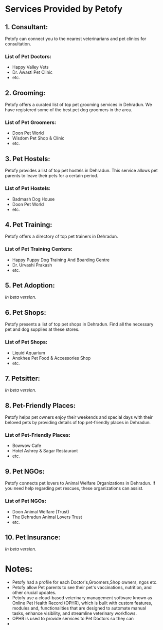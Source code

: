 # Services Provided by Petofy

## 1. Consultant:
Petofy can connect you to the nearest veterinarians and pet clinics for consultation.

### List of Pet Doctors:
- Happy Valley Vets
- Dr. Awasti Pet Clinic
- etc.

## 2. Grooming:
Petofy offers a curated list of top pet grooming services in Dehradun. We have registered some of the best pet dog groomers in the area.

### List of Pet Groomers:
- Doon Pet World
- Wisdom Pet Shop & Clinic
- etc.

## 3. Pet Hostels:
Petofy provides a list of top pet hostels in Dehradun. This service allows pet parents to leave their pets for a certain period.

### List of Pet Hostels:
- Badmash Dog House
- Doon Pet World
- etc.

## 4. Pet Training:
Petofy offers a directory of top pet trainers in Dehradun.

### List of Pet Training Centers:
- Happy Puppy Dog Training And Boarding Centre
- Dr. Urvashi Prakash
- etc.

## 5. Pet Adoption:
*In beta version.*

## 6. Pet Shops:
Petofy presents a list of top pet shops in Dehradun. Find all the necessary pet and dog supplies at these stores.

### List of Pet Shops:
- Liquid Aquarium
- Anokhee Pet Food & Accessories Shop
- etc.

## 7. Petsitter:
*In beta version.*

## 8. Pet-Friendly Places:
Petofy helps pet owners enjoy their weekends and special days with their beloved pets by providing details of top pet-friendly places in Dehradun.

### List of Pet-Friendly Places:
- Bowwow Cafe
- Hotel Ashrey & Sagar Restaurant
- etc.

## 9. Pet NGOs:
Petofy connects pet lovers to Animal Welfare Organizations in Dehradun. If you need help regarding pet rescues, these organizations can assist.

### List of Pet NGOs:
- Doon Animal Welfare (Trust)
- The Dehradun Animal Lovers Trust
- etc.

## 10. Pet Insurance:
*In beta version.*

# Notes:
- Petofy had a profile for each Doctor's,Groomers,Shop owners, ngos etc.
- Petofy allow Pet parents to see their pet's vaccinations, nutrition, and other crucial updates.
- Petofy use a cloud-based veterinary management software known as Online Pet Health Record (OPHR), which is built with custom features, modules and, functionalities that are designed to automate manual tasks, enhance visibility, and streamline veterinary workflows.
- OPHR is used to provide services to Pet Doctors so they can 
- 